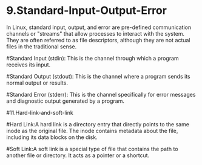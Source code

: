 ﻿# 9.Standard-Input-Output-Error
 In Linux, standard input, output, and error are pre-defined communication channels or "streams" that allow processes to interact with the system. They are often referred to as file descriptors, although they are not actual files in the traditional sense.

#Standard Input (stdin):
This is the channel through which a program receives its input.

#Standard Output (stdout):
This is the channel where a program sends its normal output or results.
 
 #Standard Error (stderr):
This is the channel specifically for error messages and diagnostic output generated by a program.
 
 
 #11.Hard-link-and-soft-link

 #Hard Link:A hard link is a directory entry that directly points to the same inode as the original file. The inode contains metadata about the file, including its data blocks on the disk.

 #Soft Link:A soft link is a special type of file that contains the path to another file or directory. It acts as a pointer or a shortcut.

 


